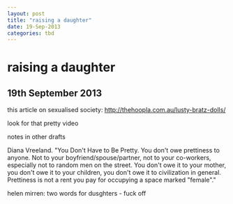 ```yaml
---
layout: post
title: "raising a daughter"
date: 19-Sep-2013
categories: tbd
---
```


# raising a daughter

## 19th September 2013

this article on sexualised society: <a href="http://thehoopla.com.au/lusty-bratz-dolls/">http://thehoopla.com.au/lusty-bratz-dolls/</a>

look for that pretty video

notes in other drafts

Diana Vreeland. "You Don't Have to Be Pretty. You don't owe prettiness to anyone. Not to your boyfriend/spouse/partner,   not to your co-workers, especially not to random men on the street. You don't owe it to your mother, you don't owe it to your children, you don't owe it to civilization in general. Prettiness is not a rent you pay for occupying a space marked "female"."

 

helen mirren: two words for dusghters - fuck off

 
